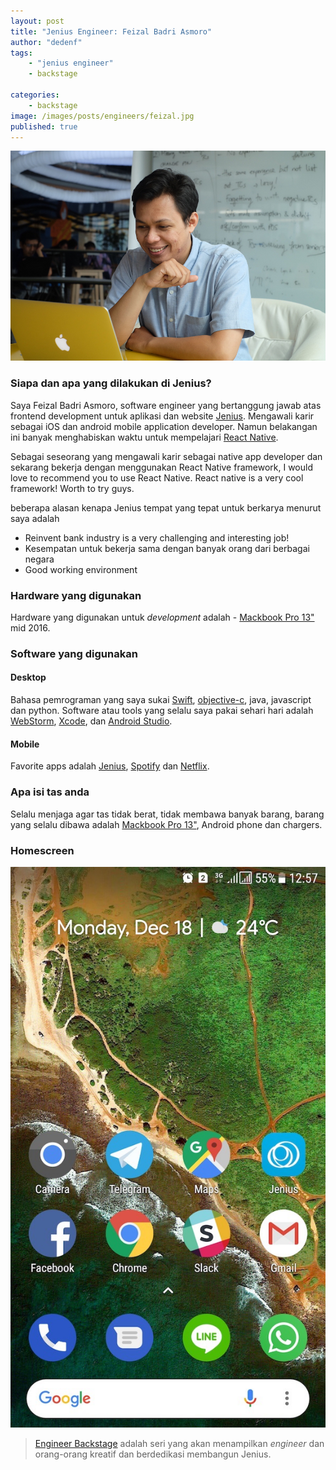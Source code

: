 ```yaml
---
layout: post
title: "Jenius Engineer: Feizal Badri Asmoro"
author: "dedenf"
tags:
    - "jenius engineer"
    - backstage

categories: 
    - backstage
image: /images/posts/engineers/feizal.jpg
published: true
---
```


![Feizal Badri Asmoro](/images/posts/engineers/feizal.jpg)

### Siapa dan apa yang dilakukan di Jenius?
Saya Feizal Badri Asmoro, software engineer yang bertanggung jawab atas frontend development untuk aplikasi dan website [Jenius](https://www.jenius.com). Mengawali karir sebagai iOS dan android mobile application developer. Namun belakangan ini banyak menghabiskan waktu untuk mempelajari [React Native](https://facebook.github.io/react-native/). 

Sebagai seseorang yang mengawali karir sebagai native app developer dan sekarang bekerja dengan menggunakan React Native framework, I would love to recommend you to use React Native. React native is a very cool framework! Worth to try guys.

beberapa alasan kenapa Jenius tempat yang tepat untuk berkarya menurut saya adalah 
- Reinvent bank industry is a very challenging and interesting job!
- Kesempatan untuk bekerja sama dengan banyak orang dari berbagai negara
- Good working environment

<!-- more -->

### Hardware yang digunakan
Hardware yang digunakan untuk _development_ adalah - [Mackbook Pro 13"](https://support.apple.com/kb/SP747) mid 2016.

### Software yang digunakan
#### Desktop
Bahasa pemrograman yang saya sukai [Swift](https://developer.apple.com/swift/), [objective-c](https://developer.apple.com/documentation/objectivec), java, javascript dan python. Software atau tools yang selalu saya pakai sehari hari adalah [WebStorm](https://www.jetbrains.com/webstorm/), [Xcode](https://developer.apple.com/xcode/), dan [Android Studio](https://developer.android.com/studio/index.html).

#### Mobile
Favorite apps adalah [Jenius](https://www.jenius.com), [Spotify](https://spotify.com) dan [Netflix](https://netflix.com).

### Apa isi tas anda
Selalu menjaga agar tas tidak berat, tidak membawa banyak barang, barang yang selalu dibawa adalah [Mackbook Pro 13"](https://support.apple.com/kb/SP747), Android phone dan chargers.

### Homescreen

![marchell homescreen](/images/posts/engineers/feizal-hs.jpg)



>[Engineer Backstage](/categories/engineer/) adalah seri yang akan menampilkan _engineer_ dan orang-orang kreatif dan berdedikasi membangun Jenius.


